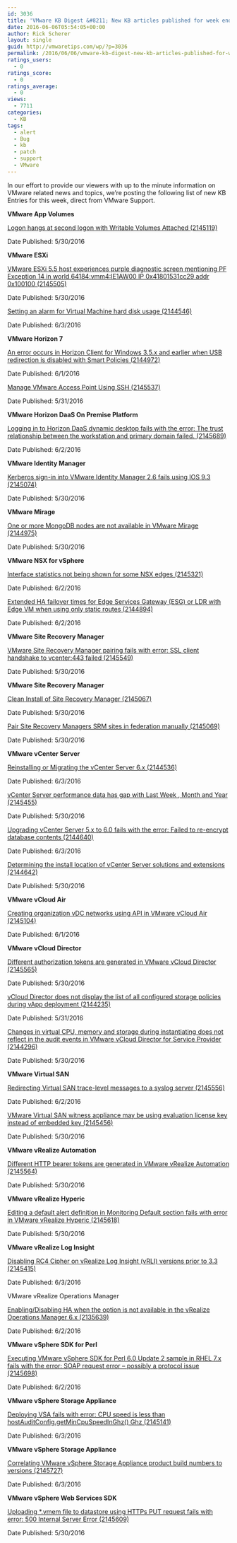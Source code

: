 ```yaml
---
id: 3036
title: 'VMware KB Digest &#8211; New KB articles published for week ending 6/4/16'
date: 2016-06-06T05:54:05+00:00
author: Rick Scherer
layout: single
guid: http://vmwaretips.com/wp/?p=3036
permalink: /2016/06/06/vmware-kb-digest-new-kb-articles-published-for-week-ending-6416/
ratings_users:
  - 0
ratings_score:
  - 0
ratings_average:
  - 0
views:
  - 7711
categories:
  - KB
tags:
  - alert
  - Bug
  - kb
  - patch
  - support
  - VMware
---
```

In our effort to provide our viewers with up to the minute information on VMware related news and topics, we&#8217;re posting the following list of new KB Entries for this week, direct from VMware Support.

<!--more-->

**VMware App Volumes**
  
[Logon hangs at second logon with Writable Volumes Attached (2145119)](http://vmw.re/1Y34KmT)
  
Date Published: 5/30/2016

**VMware ESXi**
  
[VMware ESXi 5.5 host experiences purple diagnostic screen mentioning PF Exception 14 in world 64184:vmm4:IE1AW00 IP 0x41801531cc29 addr 0x100100 (2145505)](http://vmw.re/212Voqx)
  
Date Published: 5/30/2016
  
[Setting an alarm for Virtual Machine hard disk usage (2144546)](http://vmw.re/1Y34uUU)
  
Date Published: 6/3/2016

**VMware Horizon 7**
  
[An error occurs in Horizon Client for Windows 3.5.x and earlier when USB redirection is disabled with Smart Policies (2144972)](http://vmw.re/212ULgI)
  
Date Published: 6/1/2016
  
[Manage VMware Access Point Using SSH (2145537)](http://vmw.re/1Y34AvP)
  
Date Published: 5/31/2016

**VMware Horizon DaaS On Premise Platform**
  
[Logging in to Horizon DaaS dynamic desktop fails with the error: The trust relationship between the workstation and primary domain failed. (2145689)](http://vmw.re/212V5fs)
  
Date Published: 6/2/2016

**VMware Identity Manager**
  
[Kerberos sign-in into VMware Identity Manager 2.6 fails using IOS 9.3 (2145074)](http://vmw.re/1Y345lb)
  
Date Published: 5/30/2016

**VMware Mirage**
  
[One or more MongoDB nodes are not available in VMware Mirage (2144975)](http://vmw.re/212Vq1D)
  
Date Published: 5/30/2016

**VMware NSX for vSphere**
  
[Interface statistics not being shown for some NSX edges (2145321)](http://vmw.re/1Y353On)
  
Date Published: 6/2/2016
  
[Extended HA failover times for Edge Services Gateway (ESG) or LDR with Edge VM when using only static routes (2144894)](http://vmw.re/212Ve2q)
  
Date Published: 6/2/2016

**VMware Site Recovery Manager**
  
[VMware Site Recovery Manager pairing fails with error: SSL client handshake to vcenter:443 failed (2145549)](http://vmw.re/1Y34XGu)
  
Date Published: 5/30/2016

**VMware Site Recovery Manager**
  
[Clean Install of Site Recovery Manager (2145067)](http://vmw.re/212Vb6N)
  
Date Published: 5/30/2016
  
[Pair Site Recovery Managers SRM sites in federation manually (2145069)](http://vmw.re/1Y34x2V)
  
Date Published: 5/30/2016

**VMware vCenter Server**
  
[Reinstalling or Migrating the vCenter Server 6.x (2144536)](http://vmw.re/212V6jw)
  
Date Published: 6/3/2016
  
[vCenter Server performance data has gap with Last Week , Month and Year (2145455)](http://vmw.re/1Y356tC)
  
Date Published: 5/30/2016
  
[Upgrading vCenter Server 5.x to 6.0 fails with the error: Failed to re-encrypt database contents (2144640)](http://vmw.re/212VgqQ)
  
Date Published: 6/3/2016
  
[Determining the install location of vCenter Server solutions and extensions (2144642)](http://vmw.re/1Y34Vyr)
  
Date Published: 5/30/2016

**VMware vCloud Air**
  
[Creating organization vDC networks using API in VMware vCloud Air (2145104)](http://vmw.re/212UJFp)
  
Date Published: 6/1/2016

**VMware vCloud Director**
  
[Different authorization tokens are generated in VMware vCloud Director (2145565)](http://vmw.re/1Y34yEf)
  
Date Published: 5/30/2016
  
[vCloud Director does not display the list of all configured storage policies during vApp deployment (2144235)](http://vmw.re/212Uv13)
  
Date Published: 5/31/2016
  
[Changes in virtual CPU, memory and storage during instantiating does not reflect in the audit events in VMware vCloud Director for Service Provider (2144296)](http://vmw.re/1Y34ww7)
  
Date Published: 5/30/2016

**VMware Virtual SAN**
  
[Redirecting Virtual SAN trace-level messages to a syslog server (2145556)](http://vmw.re/212UNVS)
  
Date Published: 6/2/2016
  
[VMware Virtual SAN witness appliance may be using evaluation license key instead of embedded key (2145456)](http://vmw.re/1Y340Ox)
  
Date Published: 5/30/2016

**VMware vRealize Automation**
  
[Different HTTP bearer tokens are generated in VMware vRealize Automation (2145564)](http://vmw.re/212V7Ul)
  
Date Published: 5/30/2016

**VMware vRealize Hyperic**
  
[Editing a default alert definition in Monitoring Default section fails with error in VMware vRealize Hyperic (2145618)](http://vmw.re/1Y348h6)
  
Date Published: 5/30/2016

**VMware vRealize Log Insight**
  
[Disabling RC4 Cipher on vRealize Log Insight (vRLI) versions prior to 3.3 (2145415)](http://vmw.re/212UKJt)
  
Date Published: 6/3/2016
  
VMware vRealize Operations Manager
  
[Enabling/Disabling HA when the option is not available in the vRealize Operations Manager 6.x (2135639)](http://vmw.re/1Y34TGS)
  
Date Published: 6/2/2016

**VMware vSphere SDK for Perl**
  
[Executing VMware vSphere SDK for Perl 6.0 Update 2 sample in RHEL 7.x fails with the error: SOAP request error – possibly a protocol issue (2145698)](http://vmw.re/212Uw57)
  
Date Published: 6/2/2016

**VMware vSphere Storage Appliance**
  
[Deploying VSA fails with error: CPU speed is less than hostAuditConfig.getMinCpuSpeedInGhz() Ghz (2145141)](http://vmw.re/1Y34VP0)
  
Date Published: 6/3/2016

**VMware vSphere Storage Appliance**
  
 [Correlating VMware vSphere Storage Appliance product build numbers to versions (2145727)](http://vmw.re/212VtKQ)
  
Date Published: 6/3/2016

**VMware vSphere Web Services SDK**
  
[Uploading *.vmem file to datastore using HTTPs PUT request fails with error: 500 Internal Server Error (2145609)](http://vmw.re/1Y3598M)
  
Date Published: 5/30/2016